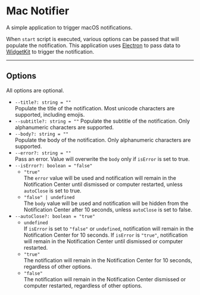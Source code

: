# Mac Notifier

A simple application to trigger macOS notifications.

When `start` script is executed, various options can be passed that will populate the notification.
This application uses [Electron](https://www.electronjs.org/) to pass data to [WidgetKit](https://developer.apple.com/documentation/widgetkit) to trigger the notification.

---
## Options
All options are optional.
- `--title?: string = ""`\
  Populate the title of the notification. Most unicode characters are supported, including emojis.
- `--subtitle?: string = ""`
  Populate the subtitle of the notification. Only alphanumeric characters are supported.
- `--body?: string = ""`\
  Populate the body of the notification. Only alphanumeric characters are supported.
- `--error?: string = ""`\
  Pass an error. Value will overwrite the `body` only if `isError` is set to true.
- `--isError?: boolean = "false"`
  - `"true"`\
    The `error` value will be used and notification will remain in the Notification Center until dismissed or computer restarted, unless `autoClose` is set to true.
  - `"false" | undefined`\
    The `body` value will be used and notification will be hidden from the Notification Center after 10 seconds, unless `autoClose` is set to false.
- `--autoClose?: boolean = "true"`
  - `undefined`\
    If `isError` is set to `"false"` or `undefined`, notification will remain in the Notification Center for 10 seconds.
    If `isError` is `"true"`, notification will remain in the Notification Center until dismissed or computer restarted.
  - `"true"`\
    The notification will remain in the Notification Center for 10 seconds, regardless of other options.
  - `"false"`\
    The notification will remain in the Notification Center dismissed or computer restarted, regardless of other options.
